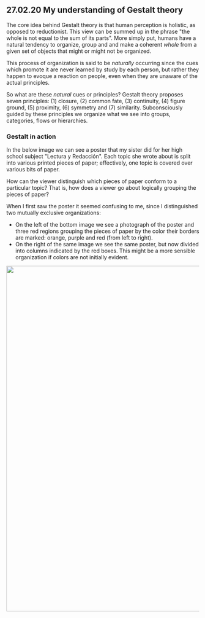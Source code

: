 ## 27.02.20 My understanding of Gestalt theory

The core idea behind Gestalt theory is that human perception is holistic, as opposed to reductionist. This view can be summed up in the phrase "the whole is not equal to the sum of its parts". More simply put, humans have a natural tendency to organize, group and and make a coherent *whole* from a given set of objects that might or might not be organized.

This process of organization is said to be *naturally* occurring since the cues which promote it are never learned by study by each person, but rather they happen to evoque a reaction on people, even when they are unaware of the actual principles.

So what are these *natural* cues or principles? Gestalt theory proposes seven principles: (1) closure, (2) common fate, (3) continuity, (4) figure ground, (5) proximity, (6) symmetry and (7) similarity. Subconsciously guided by these principles we organize what we see into groups, categories, flows or hierarchies.

### Gestalt in action

In the below image we can see a poster that my sister did for her high school subject "Lectura y Redacción". Each topic she wrote about is split into various printed pieces of paper; effectively, one topic is covered over various bits of paper.

How can the viewer distinguish which pieces of paper conform to a particular topic? That is, how does a viewer go about logically grouping the pieces of paper?

When I first saw the poster it seemed confusing to me, since I distinguished two mutually exclusive organizations:

* On the left of the bottom image we see a photograph of the poster and three red regions grouping the pieces of paper by the color their borders are marked: orange, purple and red (from left to right).
* On the right of the same image we see the same poster, but now divided into columns indicated by the red boxes. This might be a more sensible organization if colors are not initially evident.

<p  align="center">
    <img width="900px" src="resources/gestalt_1.png">
</p>